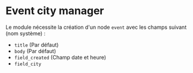 # Event city manager

Le module nécessite la création d'un node `event` avec les champs suivant (nom système) :

- `title` (Par défaut)
- `body` (Par défaut)
- `field_created` (Champ date et heure)
- `field_city`

